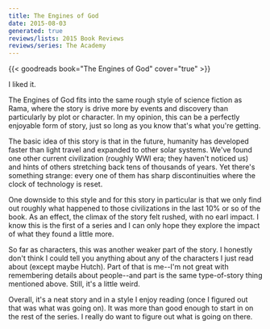 ```yaml
---
title: The Engines of God
date: 2015-08-03
generated: true
reviews/lists: 2015 Book Reviews
reviews/series: The Academy
---
```

{{< goodreads book="The Engines of God" cover="true" >}}

I liked it.  

The Engines of God fits into the same rough style of science fiction as Rama, where the story is drive more by events and discovery than particularly by plot or character. In my opinion, this can be a perfectly enjoyable form of story, just so long as you know that's what you're getting.  

<!--more-->

The basic idea of this story is that in the future, humanity has developed faster than light travel and expanded to other solar systems. We've found one other current civilization (roughly WWI era; they haven't noticed us) and hints of others stretching back tens of thousands of years. Yet there's something strange: every one of them has sharp discontinuities where the clock of technology is reset.  

One downside to this style and for this story in particular is that we only find out roughly what happened to those civilizations in the last 10% or so of the book. As an effect, the climax of the story felt rushed, with no earl impact. I know this is the first of a series and I can only hope they explore the impact of what they found a little more.  

So far as characters, this was another weaker part of the story. I honestly don't think I could tell you anything about any of the characters I just read about (except maybe Hutch). Part of that is me--I'm not great with remembering details about people--and part is the same type-of-story thing mentioned above. Still, it's a little weird.  

Overall, it's a neat story and in a style I enjoy reading (once I figured out that was what was going on). It was more than good enough to start in on the rest of the series. I really do want to figure out what is going on there.


